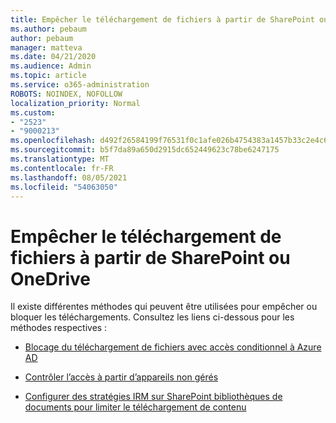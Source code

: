 ```yaml
---
title: Empêcher le téléchargement de fichiers à partir de SharePoint ou OneDrive
ms.author: pebaum
author: pebaum
manager: matteva
ms.date: 04/21/2020
ms.audience: Admin
ms.topic: article
ms.service: o365-administration
ROBOTS: NOINDEX, NOFOLLOW
localization_priority: Normal
ms.custom:
- "2523"
- "9000213"
ms.openlocfilehash: d492f26584199f76531f0c1afe026b4754383a1457b33c2e4c643fb13977b319
ms.sourcegitcommit: b5f7da89a650d2915dc652449623c78be6247175
ms.translationtype: MT
ms.contentlocale: fr-FR
ms.lasthandoff: 08/05/2021
ms.locfileid: "54063050"
---
```

# <a name="prevent-files-from-being-downloaded-from-sharepoint-or-onedrive"></a>Empêcher le téléchargement de fichiers à partir de SharePoint ou OneDrive

Il existe différentes méthodes qui peuvent être utilisées pour empêcher ou bloquer les téléchargements. Consultez les liens ci-dessous pour les méthodes respectives :

- [Blocage du téléchargement de fichiers avec accès conditionnel à Azure AD](https://docs.microsoft.com/cloud-app-security/use-case-proxy-block-session-aad#create-a-block-download-policy-for-unmanaged-devices)

- [Contrôler l’accès à partir d’appareils non gérés](https://docs.microsoft.com/sharepoint/control-access-from-unmanaged-devices)

- [Configurer des stratégies IRM sur SharePoint bibliothèques de documents pour limiter le téléchargement de contenu](https://docs.microsoft.com/microsoft-365/compliance/set-up-irm-in-sp-admin-center)
